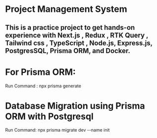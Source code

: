 # Project Management System

## This is a practice project to get hands-on experience with Next.js , Redux , RTK Query , Tailwind css , TypeScript , Node.js, Express.js, PostgresSQL, Prisma ORM, and Docker.


# For Prisma ORM:
  Run Command : npx prisma generate

# Database Migration using Prisma ORM with Postgresql
  Run Command: npx prisma migrate dev --name init

